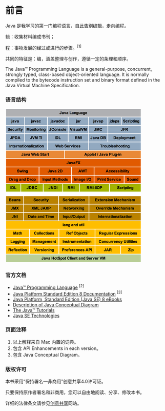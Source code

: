 # 前言

Java 是我学习的第一门编程语言，自此告别编辑，走向编程。

辑：收集材料编成书刊；

程：事物发展的经过或进行的步骤。<sup>[1]</sup>

共同的特征是：编，涵盖整理与创作，遵循一定的条理和顺序。

The Java™ Programming Language is a general-purpose, concurrent, strongly typed, class-based object-oriented language. It is normally compiled to the bytecode instruction set and binary format defined in the Java Virtual Machine Specification.

### 语言结构

[![cover](assets/img/doc/java/Java-Conceptual-Diagram-s.png)](/assets/img/doc/java/Java-Conceptual-Diagram.png)


### 官方文档

* [Java™ Programming Language](http://docs.oracle.com/javase/8/docs/technotes/guides/language/index.html) <sup>[2]</sup>
* [Java Platform Standard Edition 8 Documentation](http://docs.oracle.com/javase/8/docs/index.html) <sup>[3]</sup>
* [Java Platform, Standard Edition (Java SE) 8 eBooks](http://docs.oracle.com/javase/8/javase-books.htm)
* [Description of Java Conceptual Diagram](http://docs.oracle.com/javase/8/docs/technotes/guides/desc_jdk_structure.html)
* [The Java™ Tutorials](http://docs.oracle.com/javase/tutorial/index.html)
* [Java SE Technologies](http://www.oracle.com/technetwork/java/javase/tech/index.htm)



### 页面注释

1. 以上解释来自 Mac 内置的词典。
2. 包含 API Enhancements in each version。
3. 包含 Java Conceptual Diagram。



### 版权许可

本书采用“保持署名—非商用”创意共享4.0许可证。

只要保持原作者署名和非商用，您可以自由地阅读、分享、修改本书。

详细的法律条文请参见[创意共享](http://creativecommons.org/licenses/by-nc/4.0/)网站。
